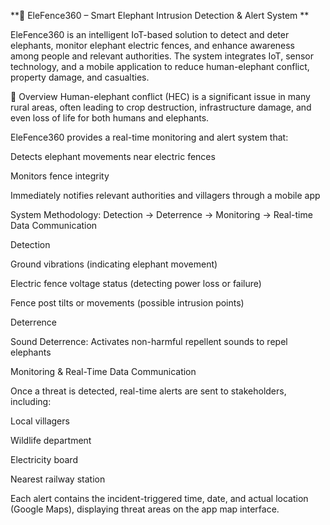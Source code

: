 **🐘 EleFence360 – Smart Elephant Intrusion Detection & Alert System
**

EleFence360 is an intelligent IoT-based solution to detect and deter elephants, monitor elephant electric fences, and enhance awareness among people and relevant authorities. The system integrates IoT, sensor technology, and a mobile application to reduce human-elephant conflict, property damage, and casualties.

🚀 Overview
Human-elephant conflict (HEC) is a significant issue in many rural areas, often leading to crop destruction, infrastructure damage, and even loss of life for both humans and elephants.

EleFence360 provides a real-time monitoring and alert system that:

Detects elephant movements near electric fences

Monitors fence integrity

Immediately notifies relevant authorities and villagers through a mobile app

System Methodology: Detection → Deterrence → Monitoring → Real-time Data Communication

Detection

Ground vibrations (indicating elephant movement)

Electric fence voltage status (detecting power loss or failure)

Fence post tilts or movements (possible intrusion points)

Deterrence

Sound Deterrence: Activates non-harmful repellent sounds to repel elephants

Monitoring & Real-Time Data Communication

Once a threat is detected, real-time alerts are sent to stakeholders, including:

Local villagers

Wildlife department

Electricity board

Nearest railway station

Each alert contains the incident-triggered time, date, and actual location (Google Maps), displaying threat areas on the app map interface.
